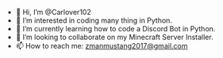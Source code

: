 - 👋 Hi, I’m @Carlover102
- 👀 I’m interested in coding many thing in Python.
- 🌱 I’m currently learning how to code a Discord Bot in Python.
- 💞️ I’m looking to collaborate on my Minecraft Server Installer.
- 📫 How to reach me: zmanmustang2017@gmail.com

<!---
Carlover102/Carlover102 is a ✨ special ✨ repository because its `README.md` (this file) appears on your GitHub profile.
You can click the Preview link to take a look at your changes.
--->
